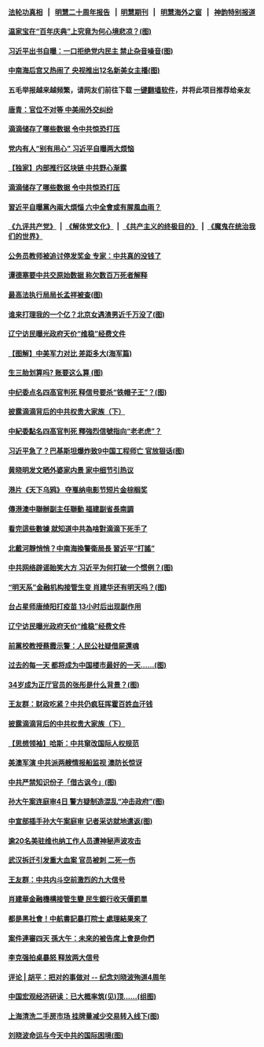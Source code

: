 #### [法轮功真相](https://github.com/gfw-breaker/truth/blob/master/README.md?t=0) &nbsp;&nbsp;|&nbsp;&nbsp; [明慧二十周年报告](https://github.com/gfw-breaker/mh-reports/blob/master/README.md?t=0) &nbsp;&nbsp;|&nbsp;&nbsp;[明慧期刊](https://github.com/gfw-breaker/mh-qikan) &nbsp;&nbsp;|&nbsp;&nbsp; [明慧海外之窗](https://github.com/gfw-breaker/mh-news/blob/master/README.md?t=0) &nbsp;&nbsp;|&nbsp;&nbsp; [神韵特别报道](https://github.com/gfw-breaker/mh-news/blob/master/shenyun.md?t=0)
#### [ 温家宝在“百年庆典”上究竟为何心境悲凉？(图)](https://github.com/gfw-breaker/banned-news3/blob/master/pages/p2/978434.md)
#### [ 习近平出书自曝：一口拒绝党内民主 禁止杂音噪音(图)](https://github.com/gfw-breaker/banned-news3/blob/master/pages/p2/978361.md)
#### [ 中南海后宫又热闹了 央视推出12名新美女主播(图)](https://github.com/gfw-breaker/banned-news3/blob/master/pages/p2/978365.md)
#### 五毛举报越来越频繁，请网友们前往下载 [一键翻墙软件](https://github.com/gfw-breaker/ssr-accounts)，并将此项目推荐给亲友
#### [ 唐青：官位不对等 中美闹外交纠纷](https://github.com/gfw-breaker/banned-news3/blob/master/pages/nsc413/n13097723.md)
#### [ 滴滴储存了哪些数据 令中共惊恐打压](https://github.com/gfw-breaker/banned-news3/blob/master/pages/nf4514/n13097858.md)
#### [ 党内有人“别有用心” 习近平自曝两大烦恼](https://github.com/gfw-breaker/banned-news3/blob/master/pages/prog1138/a103168311.md)
#### [ 【独家】内部推行区块链 中共野心渐露](https://github.com/gfw-breaker/banned-news3/blob/master/pages/nf4514/n13094145.md)
#### [ 滴滴储存了哪些数据 令中共惊恐打压](https://github.com/gfw-breaker/banned-news3/blob/master/pages/nsc413/n13097858.md)
#### [ 習近平自曝黨內兩大煩惱 六中全會或有腥風血雨？](https://github.com/gfw-breaker/banned-news3/blob/master/pages/soh5/526742.md)
#### [《九评共产党》](https://github.com/begood0513/9ping.md/blob/master/README.md) &nbsp;|&nbsp; [《解体党文化》](../../../../jtdwh.md/blob/master/README.md)  &nbsp;|&nbsp; [《共产主义的终极目的》](../../../../gczydzjmd.md/blob/master/README.md) &nbsp;|&nbsp; [《魔鬼在统治我们的世界》](../../../../mgztzwmdsj.md/blob/master/README.md) 
#### [ 公务员教师被追讨停发奖金 专家：中共真的没钱了](https://github.com/gfw-breaker/banned-news3/blob/master/pages/prog1138/a103164307.md)
#### [ 谭德塞要中共交原始数据 称欠数百万死者解释](https://github.com/gfw-breaker/banned-news3/blob/master/pages/nsc413/n13097567.md)
#### [ 最高法执行局局长孟祥被查(图)](https://github.com/gfw-breaker/banned-news3/blob/master/pages/p2/978290.md)
#### [ 谁来打理我的一个亿？北京女遇渣男近千万没了(图)](https://github.com/gfw-breaker/banned-news3/blob/master/pages/p1/978411.md)
#### [ 辽宁访民曝光政府天价“维稳”经费文件](https://github.com/gfw-breaker/banned-news3/blob/master/pages/nf4514/n13097268.md)
#### [ 【图解】中美军力对比 差距多大(海军篇)](https://github.com/gfw-breaker/banned-news3/blob/master/pages/nf4514/n13091904.md)
#### [ 生三胎划算吗? 账要这么算 (图)](https://github.com/gfw-breaker/banned-news3/blob/master/pages/p4/976025.md)
#### [ 中纪委点名四高官判死 释信号要杀“铁帽子王”？(图)](https://github.com/gfw-breaker/banned-news3/blob/master/pages/p2/978456.md)
#### [ 披露滴滴背后的中共权贵大家族（下）](https://github.com/gfw-breaker/banned-news3/blob/master/pages/nf4514/n13094113.md)
#### [ 中紀委點名四高官判死 釋強烈信號指向“老老虎”？](https://github.com/gfw-breaker/banned-news3/blob/master/pages/soh5/526976.md)
#### [ 习近平急了？巴基斯坦爆炸致9中国工程师亡 官放狠话(图)](https://github.com/gfw-breaker/banned-news3/blob/master/pages/p1/978331.md)
#### [ 黄晓明发文晒外婆家内景 家中细节引热议](https://github.com/gfw-breaker/banned-news3/blob/master/pages/nsc413/n13097589.md)
#### [ 港片《天下乌鸦》 夺戛纳电影节短片金棕榈奖](https://github.com/gfw-breaker/banned-news3/blob/master/pages/nsc413/n13097378.md)
#### [ 傳港澳中聯辦副主任聯動 福建副省長南調](https://github.com/gfw-breaker/banned-news3/blob/master/pages/soh5/526940.md)
#### [ 看完這些數據 就知道中共為啥對滴滴下死手了](https://github.com/gfw-breaker/banned-news3/blob/master/pages/soh5/527009.md)
#### [ 北戴河靜悄悄？中南海換警衛局長 習近平“打謠”](https://github.com/gfw-breaker/banned-news3/blob/master/pages/soh5/526910.md)
#### [ 中共网络辟谣贻笑大方 习近平为何打破一个惯例？(图)](https://github.com/gfw-breaker/banned-news3/blob/master/pages/p2/978481.md)
#### [ “明天系”金融机构接管生变 肖建华还有明天吗？(图)](https://github.com/gfw-breaker/banned-news3/blob/master/pages/p2/978445.md)
#### [ 台占星师唐绮阳打疫苗 13小时后出现副作用](https://github.com/gfw-breaker/banned-news3/blob/master/pages/nsc413/n13097793.md)
#### [ 辽宁访民曝光政府天价“维稳”经费文件](https://github.com/gfw-breaker/banned-news3/blob/master/pages/nsc413/n13097268.md)
#### [ 前黨校教授蔡霞示警：人民公社疑借屍還魂](https://github.com/gfw-breaker/banned-news3/blob/master/pages/soh5/526958.md)
#### [ 过去的每一天 都将成为中国楼市最好的一天……(图)](https://github.com/gfw-breaker/banned-news3/blob/master/pages/p5/978440.md)
#### [ 34岁成为正厅官员的张彤是什么背景？(图)](https://github.com/gfw-breaker/banned-news3/blob/master/pages/p2/978310.md)
#### [ 王友群：财政吃紧？中共仍疯狂挥霍百姓血汗钱](https://github.com/gfw-breaker/banned-news3/blob/master/pages/nsc413/n13096172.md)
#### [ 披露滴滴背后的中共权贵大家族（下）](https://github.com/gfw-breaker/banned-news3/blob/master/pages/nsc413/n13094113.md)
#### [ 【思想领袖】哈斯：中共窜改国际人权规范](https://github.com/gfw-breaker/banned-news3/blob/master/pages/nsc413/n13053647.md)
#### [ 美澳军演 中共派两艘情报船监视 澳防长惊讶](https://github.com/gfw-breaker/banned-news3/blob/master/pages/nf4514/n13097237.md)
#### [ 中共严禁知识份子「借古讽今」(图)](https://github.com/gfw-breaker/banned-news3/blob/master/pages/p4/978338.md)
#### [ 孙大午案连庭审4日 警方疑制造混乱“冲击政府”(图)](https://github.com/gfw-breaker/banned-news3/blob/master/pages/p1/978443.md)
#### [ 中宣部插手孙大午案庭审 记者采访就地遣返(图)](https://github.com/gfw-breaker/banned-news3/blob/master/pages/p1/978353.md)
#### [ 逾20名美驻维也纳工作人员遭神秘声波攻击](https://github.com/gfw-breaker/banned-news3/blob/master/pages/nf4514/n13097477.md)
#### [ 武汉拆迁引发重大血案 官员被刺 二死一伤](https://github.com/gfw-breaker/banned-news3/blob/master/pages/nf4514/n13094713.md)
#### [ 王友群：中共内斗空前激烈的九大信号](https://github.com/gfw-breaker/banned-news3/blob/master/pages/nf4514/n13094266.md)
#### [ 肖建華金融機構接管生變 民生銀行收天價罰單](https://github.com/gfw-breaker/banned-news3/blob/master/pages/soh7/526793.md)
#### [ 都是黑社會！中航書記暴打院士 處理結果來了](https://github.com/gfw-breaker/banned-news3/blob/master/pages/soh5/527093.md)
#### [ 案件連審四天 孫大午：未來的被告席上會是你們](https://github.com/gfw-breaker/banned-news3/blob/master/pages/soh5/527003.md)
#### [ 李克强拍桌暴怒 释放两大信号](https://github.com/gfw-breaker/banned-news3/blob/master/pages/prog1138/a103168190.md)
#### [ 评论 | 胡平：把对的事做对 -- 纪念刘晓波殉道4周年](https://github.com/gfw-breaker/banned-news3/blob/master/pages/pinglun/hp-07122021104730.md)
#### [ 中国宏观经济研读：已大概率筑(见)顶……(组图)](https://github.com/gfw-breaker/banned-news3/blob/master/pages/p5/978429.md)
#### [ 上海清洗二手房市场 挂牌量减少交易转入线下(图)](https://github.com/gfw-breaker/banned-news3/blob/master/pages/p5/978401.md)
#### [ 刘晓波命运与今天中共的国际困境(图)](https://github.com/gfw-breaker/banned-news3/blob/master/pages/p4/978425.md)
